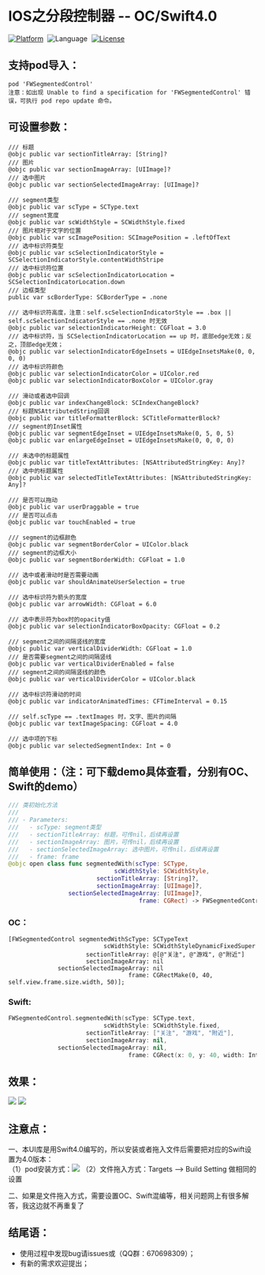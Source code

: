 # IOS之分段控制器 -- OC/Swift4.0  

[![Platform](http://img.shields.io/badge/platform-iOS-blue.svg?style=flat)](http://cocoapods.org/?q=FWSegmentedControl)&nbsp;
![Language](https://img.shields.io/badge/language-swift-orange.svg?style=flat)&nbsp;
[![License](http://img.shields.io/badge/license-MIT-green.svg?style=flat)](https://github.com/choiceyou/FWSegmentedControl/blob/master/FWSegmentedControl/LICENSE)



## 支持pod导入：

```cocoaPods
pod 'FWSegmentedControl'
注意：如出现 Unable to find a specification for 'FWSegmentedControl' 错误，可执行 pod repo update 命令。
```


## 可设置参数：
```参数
/// 标题
@objc public var sectionTitleArray: [String]?
/// 图片
@objc public var sectionImageArray: [UIImage]?
/// 选中图片
@objc public var sectionSelectedImageArray: [UIImage]?

/// segment类型
@objc public var scType = SCType.text
/// segment宽度
@objc public var scWidthStyle = SCWidthStyle.fixed
/// 图片相对于文字的位置
@objc public var scImagePosition: SCImagePosition = .leftOfText
/// 选中标识符类型
@objc public var scSelectionIndicatorStyle = SCSelectionIndicatorStyle.contentWidthStripe
/// 选中标识符位置
@objc public var scSelectionIndicatorLocation = SCSelectionIndicatorLocation.down
/// 边框类型
public var scBorderType: SCBorderType = .none

/// 选中标识符高度，注意：self.scSelectionIndicatorStyle == .box || self.scSelectionIndicatorStyle == .none 时无效
@objc public var selectionIndicatorHeight: CGFloat = 3.0
/// 选中标识符，当 SCSelectionIndicatorLocation == up 时，底部edge无效；反之，顶部edge无效；
@objc public var selectionIndicatorEdgeInsets = UIEdgeInsetsMake(0, 0, 0, 0)
/// 选中标识符颜色
@objc public var selectionIndicatorColor = UIColor.red
@objc public var selectionIndicatorBoxColor = UIColor.gray

/// 滑动或者选中回调
@objc public var indexChangeBlock: SCIndexChangeBlock?
/// 标题NSAttributedString回调
@objc public var titleFormatterBlock: SCTitleFormatterBlock?
/// segment的Inset属性
@objc public var segmentEdgeInset = UIEdgeInsetsMake(0, 5, 0, 5)
@objc public var enlargeEdgeInset = UIEdgeInsetsMake(0, 0, 0, 0)

/// 未选中的标题属性
@objc public var titleTextAttributes: [NSAttributedStringKey: Any]?
/// 选中的标题属性
@objc public var selectedTitleTextAttributes: [NSAttributedStringKey: Any]?

/// 是否可以拖动
@objc public var userDraggable = true
/// 是否可以点击
@objc public var touchEnabled = true

/// segment的边框颜色
@objc public var segmentBorderColor = UIColor.black
/// segment的边框大小
@objc public var segmentBorderWidth: CGFloat = 1.0

/// 选中或者滑动时是否需要动画
@objc public var shouldAnimateUserSelection = true

/// 选中标识符为箭头的宽度
@objc public var arrowWidth: CGFloat = 6.0

/// 选中表示符为box时的opacity值
@objc public var selectionIndicatorBoxOpacity: CGFloat = 0.2

/// segment之间的间隔竖线的宽度
@objc public var verticalDividerWidth: CGFloat = 1.0
/// 是否需要segment之间的间隔竖线
@objc public var verticalDividerEnabled = false
/// segment之间的间隔竖线的颜色
@objc public var verticalDividerColor = UIColor.black

/// 选中标识符滑动的时间
@objc public var indicatorAnimatedTimes: CFTimeInterval = 0.15

/// self.scType == .textImages 时，文字、图片的间隔
@objc public var textImageSpacing: CGFloat = 4.0

/// 选中项的下标
@objc public var selectedSegmentIndex: Int = 0
```



## 简单使用：（注：可下载demo具体查看，分别有OC、Swift的demo）

```swift
/// 类初始化方法
///
/// - Parameters:
///   - scType: segment类型
///   - sectionTitleArray: 标题，可传nil，后续再设置
///   - sectionImageArray: 图片，可传nil，后续再设置
///   - sectionSelectedImageArray: 选中图片，可传nil，后续再设置
///   - frame: frame
@objc open class func segmentedWith(scType: SCType,
                              scWidthStyle: SCWidthStyle,
                         sectionTitleArray: [String]?,
                         sectionImageArray: [UIImage]?,
                 sectionSelectedImageArray: [UIImage]?,
                                     frame: CGRect) -> FWSegmentedControl
```

### OC：
```oc
[FWSegmentedControl segmentedWithScType: SCTypeText
                           scWidthStyle: SCWidthStyleDynamicFixedSuper
                      sectionTitleArray: @[@"关注", @"游戏", @"附近"]
                      sectionImageArray: nil 
              sectionSelectedImageArray: nil
                                  frame: CGRectMake(0, 40, self.view.frame.size.width, 50)];
```


### Swift: <br>
```swift
FWSegmentedControl.segmentedWith(scType: SCType.text,
                           scWidthStyle: SCWidthStyle.fixed,
                      sectionTitleArray: ["关注", "游戏", "附近"],
                      sectionImageArray: nil,
              sectionSelectedImageArray: nil,
                                  frame: CGRect(x: 0, y: 40, width: Int(UIScreen.main.bounds.width), height: 50)) 

```



## 效果：

![](https://github.com/choiceyou/FWSegmentedControl/blob/master/%E6%95%88%E6%9E%9C/%E7%A4%BA%E4%BE%8B1.gif)
![](https://github.com/choiceyou/FWSegmentedControl/blob/master/%E6%95%88%E6%9E%9C/%E7%A4%BA%E4%BE%8B2.gif)



## 注意点：

一、本UI库是用Swift4.0编写的，所以安装或者拖入文件后需要把对应的Swift设置为4.0版本： <br>
（1）pod安装方式：![](https://github.com/choiceyou/FWSegmentedControl/blob/master/%E6%95%88%E6%9E%9C/%E8%AE%BE%E7%BD%AE1.jpg)
（2）文件拖入方式：Targets --> Build Setting 做相同的设置

二、如果是文件拖入方式，需要设置OC、Swift混编等，相关问题网上有很多解答，我这边就不再重复了



## 结尾语：

- 使用过程中发现bug请issues或（QQ群：670698309）；
- 有新的需求欢迎提出；

